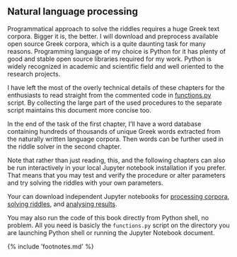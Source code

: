 ## Natural language processing

Programmatical approach to solve the riddles requires a huge Greek text corpora.
Bigger it is, the better. I will download and preprocess available open source
Greek corpora, which is a quite daunting task for many reasons. Programming
language of my choice is Python<!-- cite author="python.org" title="Python" date="" location="" type="website" href="http://python.org" --> for it has plenty of good and stable open source
libraries required for my work. Python is widely recognized in academic and
scientific field and well oriented to the research projects.

I have left the most of the overly technical details of these chapters
for the enthusiasts to read straight from the commented code in
[functions.py](https://git.io/vAS2Z)<!-- cite author="Marko Manninen" title="functions.py" date="2018" location="" type="website" href="https://git.io/vAS2Z" --> script. By collecting
the large part of the used procedures to the separate script maintains this
document more concise too.

In the end of the task of the first chapter, I'll have a word database
containing hundreds of thousands of unique Greek words extracted from the
naturally written language corpora. Then words can be further used in the riddle
solver in the second chapter.

<!-- note -->
Note that rather than just reading, this, and the following chapters can also be
run interactively in your local Jupyter notebook<!-- cite author="jupyter.org" title="Jupyter notebook" date="" location="" type="website" href="https://jupyter.org" -->
installation if you prefer. That means that you may test and verify the
procedure or alter parameters and try solving the riddles with your own
parameters.
<!-- endnote -->

Your can download independent Jupyter notebooks for
[processing corpora](https://git.io/vASwM)<!-- cite author="Marko Manninen" title="Processing corpora" date="2018" location="" type="website" href="https://git.io/vASwM" -->,
[solving riddles](https://git.io/vASrY)<!-- cite author="Marko Manninen" title="Solving riddles" date="2018" location="" type="website" href="https://git.io/vASrY" -->, and
[analysing results](https://git.io/vASrY)<!-- cite author="Marko Manninen" title="Analysing results" date="2018" location="" type="website" href="https://git.io/vASrY" -->.

You may also run the code of this book directly from Python shell<!-- cite author="python.org" title="Python shell" date="" location="" type="website" href="https://www.python.org/shell/" -->,
no problem. All you need is basicly the `functions.py` script on the directory
you are launching Python shell or running the Jupyter Notebook document.

{% include 'footnotes.md' %}
